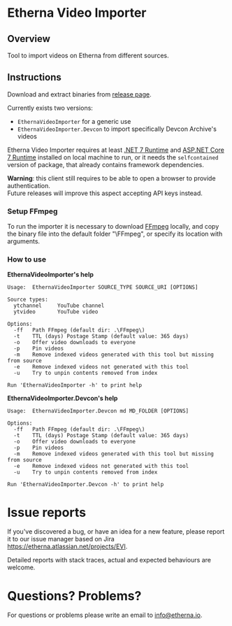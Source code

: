 # Etherna Video Importer

## Overview
Tool to import videos on Etherna from different sources.

## Instructions
Download and extract binaries from [release page](https://github.com/Etherna/etherna-video-importer/releases).

Currently exists two versions:
* `EthernaVideoImporter` for a generic use
* `EthernaVideoImporter.Devcon` to import specifically Devcon Archive's videos

Etherna Video Importer requires at least [.NET 7 Runtime](https://dotnet.microsoft.com/download/dotnet/7.0) and [ASP.NET Core 7 Runtime](https://dotnet.microsoft.com/download/dotnet/7.0) installed on local machine to run, or it needs the `selfcontained` version of package, that already contains framework dependencies.

**Warning**: this client still requires to be able to open a browser to provide authentication.  
Future releases will improve this aspect accepting API keys instead.

### Setup FFmpeg
To run the importer it is necessary to download [FFmpeg](https://ffmpeg.org/download.html) locally, and copy the binary file into the default folder "\FFmpeg", or specify its location with arguments.

### How to use

**EthernaVideoImporter's help**
```
Usage:  EthernaVideoImporter SOURCE_TYPE SOURCE_URI [OPTIONS]

Source types:
  ytchannel     YouTube channel
  ytvideo       YouTube video

Options:
  -ff   Path FFmpeg (default dir: .\FFmpeg\)
  -t    TTL (days) Postage Stamp (default value: 365 days)
  -o    Offer video downloads to everyone
  -p    Pin videos
  -m    Remove indexed videos generated with this tool but missing from source
  -e    Remove indexed videos not generated with this tool
  -u    Try to unpin contents removed from index

Run 'EthernaVideoImporter -h' to print help
```

**EthernaVideoImporter.Devcon's help**
```
Usage:  EthernaVideoImporter.Devcon md MD_FOLDER [OPTIONS]

Options:
  -ff   Path FFmpeg (default dir: .\FFmpeg\)
  -t    TTL (days) Postage Stamp (default value: 365 days)
  -o    Offer video downloads to everyone
  -p    Pin videos
  -m    Remove indexed videos generated with this tool but missing from source
  -e    Remove indexed videos not generated with this tool
  -u    Try to unpin contents removed from index

Run 'EthernaVideoImporter.Devcon -h' to print help
```

# Issue reports
If you've discovered a bug, or have an idea for a new feature, please report it to our issue manager based on Jira https://etherna.atlassian.net/projects/EVI.

Detailed reports with stack traces, actual and expected behaviours are welcome.

# Questions? Problems?
For questions or problems please write an email to [info@etherna.io](mailto:info@etherna.io).
